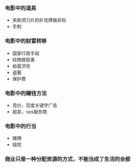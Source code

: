 ### 电影中的道具
- 夹剃须刀片的扑克牌做非标
- 手刺


### 电影中的财富转移
- 国家行政手段
- 经商做慈善
- 劫富济贫
- 盗墓
- 保护费

### 电影中的赚钱方法
- 竞价，百度关键字广告
- 超卖，vps服务商

### 电影中的行当
- 赌博
- 妓院

### 商业只是一种分配资源的方式，不能当成了生活的全部